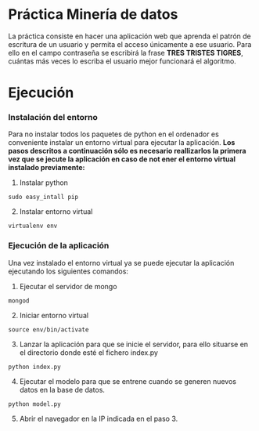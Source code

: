 # Práctica Minería de datos
La práctica consiste en hacer una aplicación web que aprenda el patrón de escritura de un usuario y permita el acceso únicamente a ese usuario.
Para ello en el campo contraseña se escribirá la frase **TRES TRISTES TIGRES**, cuántas más veces lo escriba el usuario mejor funcionará el algoritmo.

# Ejecución


### Instalación del entorno
Para no instalar todos los paquetes de python en el ordenador es conveniente instalar un entorno virtual para ejecutar la aplicación. **Los pasos descritos a continuación sólo es necesario reallizarlos la primera vez que se jecute la aplicación en caso de not ener el entorno virtual instalado previamente:**

1. Instalar python

```
sudo easy_intall pip
```

2. Instalar entorno virtual

```
virtualenv env
```



### Ejecución de la aplicación
Una vez instalado el entorno virtual ya se puede ejecutar la aplicación ejecutando los siguientes comandos:

1. Ejecutar el servidor de mongo

```
mongod
```

2. Iniciar entorno virtual

```
source env/bin/activate
```

3. Lanzar la aplicación para que se inicie el servidor, para ello situarse en el directorio donde esté el fichero index.py

```
python index.py
```

4. Ejecutar el modelo para que se entrene cuando se generen nuevos datos en la base de datos.

```
python model.py
```

5. Abrir el navegador en la IP indicada en el paso 3.
